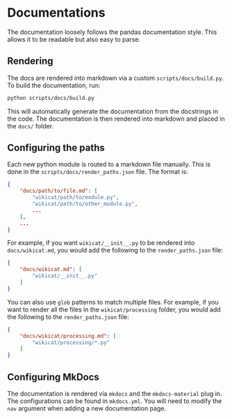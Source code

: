 # Documentations

The documentation loosely follows the pandas documentation style. This allows it to be readable but also easy to parse. 

## Rendering

The docs are rendered into markdown via a custom `scripts/docs/build.py`. To build the documentation, run:

```bash
python scripts/docs/build.py
```

This will automatically generate the documentation from the docstrings in the code. The documentation is then rendered into markdown and placed in the `docs/` folder.

## Configuring the paths

Each new python module is routed to a markdown file manually. This is done in the `scripts/docs/render_paths.json` file. The format is:

```json
{
    "docs/path/to/file.md": [
        "wikicat/path/to/module.py",
        "wikicat/path/to/other_module.py",
        ...
    ],
    ...
}
```

For example, if you want `wikicat/__init__.py` to be rendered into `docs/wikicat.md`, you would add the following to the `render_paths.json` file:

```json
{
    "docs/wikicat.md": [
        "wikicat/__init__.py"
    ]
}
```

You can also use `glob` patterns to match multiple files. For example, if you want to render all the files in the `wikicat/processing` folder, you would add the following to the `render_paths.json` file:

```json
{
    "docs/wikicat/processing.md": [
        "wikicat/processing/*.py"
    ]
}
```

## Configuring MkDocs

The documentation is rendered via `mkdocs` and the `mkdocs-material` plug in. The configurations can be found in `mkdocs.yml`. You will need to modify the `nav` argument when adding a new documentation page.